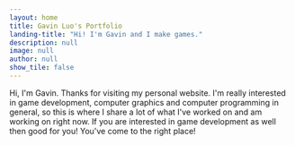 ```yaml
---
layout: home
title: Gavin Luo's Portfolio
landing-title: "Hi! I'm Gavin and I make games."
description: null
image: null
author: null
show_tile: false
---
```


Hi, I'm Gavin. Thanks for visiting my personal website. I'm really interested in game development, computer graphics and computer programming in general, so this is where I share a lot of what I've worked on and am working on right now. If you are interested in game development as well then good for you! You've come to the right place! 
